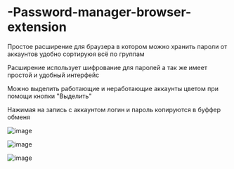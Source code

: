 # -Password-manager-browser-extension
Простое расширение для браузера в котором можно хранить пароли от аккаунтов удобно сортируюя всё по группам

Расширение использует шифрование для паролей а так же имеет простой и удобный интерфейс

Можно выделить работающие и неработающие аккаунты цветом при помощи кнопки "Выделить"

Нажимая на запись с аккаунтом логин и пароль копируются в буффер обменя

![image](https://github.com/user-attachments/assets/28340eec-6afc-4ab9-914c-ad10cc9225fd)

![image](https://github.com/user-attachments/assets/ff74b55e-44d0-4fd6-9d2f-1e7a0de90397)

![image](https://github.com/user-attachments/assets/08667086-e6af-4bb5-9726-070d002f05a4)


